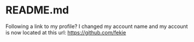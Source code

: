 # README.md

Following a link to my profile? I changed my account name and my account is now located at this url: https://github.com/fekie
